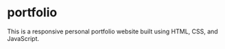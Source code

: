 # portfolio
This is a responsive personal portfolio website built using HTML, CSS, and JavaScript. 
